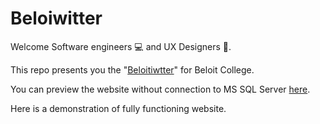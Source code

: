 # Beloiwitter
Welcome Software engineers :computer: and UX Designers :iphone:.

This repo presents you the "[Beloitiwtter](https://github.com/EthanWTL/Beloiwitter)" for Beloit College.

You can preview the website without connection to MS SQL Server [here](https://ethanwtl.github.io/Beloiwitter/).

Here is a demonstration of fully functioning website. 
